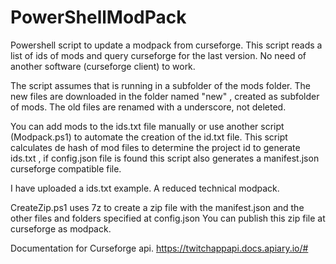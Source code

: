 # PowerShellModPack

Powershell script to update a modpack from curseforge. This script reads a list of ids of mods and query curseforge for the last version.
No need of another software (curseforge client) to work.

The script assumes that is running in a subfolder of the mods folder.
The new files are downloaded in the folder named "new" , created as subfolder of mods.
The old files are renamed with a underscore, not deleted.

You can add mods to the ids.txt file manually or use another script (Modpack.ps1) to automate the creation of the id.txt file.
This script calculates de hash of mod files to determine the project id to generate ids.txt , if config.json file is found this script also generates a  manifest.json curseforge compatible file.

I have uploaded a ids.txt example. A reduced technical modpack.

CreateZip.ps1 uses 7z to create a zip file with the manifest.json and the other files and folders specified at config.json
You can publish this zip file at curseforge as modpack.

Documentation for Curseforge api.  https://twitchappapi.docs.apiary.io/#
